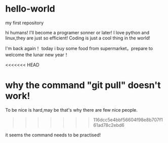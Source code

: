 # hello-world
my first repository

hi humans!
I'll become a programer sonner or later!
I love python and linux,they are just so efficient!
Coding is just a cool thing in the world!

I'm back again！
today i buy some food from supermarket，prepare to welcome the lunar new year！

<<<<<<< HEAD

why the command "git pull" doesn't work!
=======
To be nice is hard,may be that's why there are few nice people. 
>>>>>>> 116dcc5e4bbf56604f98e8b707f161ad78c2ebd6

it seems the command needs to be practised!